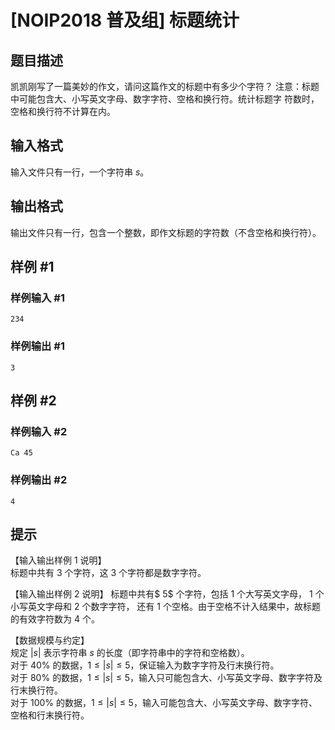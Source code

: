 # [NOIP2018 普及组] 标题统计

## 题目描述

凯凯刚写了一篇美妙的作文，请问这篇作文的标题中有多少个字符？   注意：标题中可能包含大、小写英文字母、数字字符、空格和换行符。统计标题字 符数时，空格和换行符不计算在内。 

## 输入格式

输入文件只有一行，一个字符串 $s$。 

## 输出格式

输出文件只有一行，包含一个整数，即作文标题的字符数（不含空格和换行符）。 

## 样例 #1

### 样例输入 #1
```
234
```

### 样例输出 #1

```
3
```

## 样例 #2

### 样例输入 #2
```
Ca 45
```

### 样例输出 #2

```
4
```

## 提示

【输入输出样例 1 说明】   
标题中共有 3 个字符，这 3 个字符都是数字字符。   

【输入输出样例 2 说明】 标题中共有$ 5$ 个字符，包括 $1$ 个大写英文字母， $1$ 个小写英文字母和 $2$ 个数字字符， 还有 $1$ 个空格。由于空格不计入结果中，故标题的有效字符数为 $4$ 个。   

【数据规模与约定】  
规定 $|s|$ 表示字符串 $s$ 的长度（即字符串中的字符和空格数）。    
对于 $40\%$ 的数据，$1 ≤ |s| ≤ 5$，保证输入为数字字符及行末换行符。   
对于 $80\%$ 的数据，$1 ≤ |s| ≤ 5$，输入只可能包含大、小写英文字母、数字字符及行末换行符。   
对于 $100\%$ 的数据，$1 ≤ |s| ≤ 5$，输入可能包含大、小写英文字母、数字字符、空格和行末换行符。 
